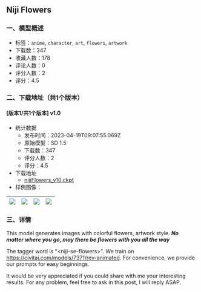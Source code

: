 ## Niji Flowers
### 一、模型概述

- 标签：`anime`, `character`, `art`, `flowers`, `artwork`
- 下载数：347
- 收藏人数：178
- 评论人数：0
- 评分人数：2
- 评分：4.5

### 二、下载地址（共1个版本）

#### [版本1/共1个版本] v1.0

- 统计数据
  - 发布时间：2023-04-19T09:07:55.069Z
  - 原始模型：SD 1.5
  - 下载数：347
  - 评分人数：2
  - 评分：4.5
- 下载地址
  - [nijiFlowers_v10.ckpt](https://civitai.com/api/download/models/49697)
- 样例图像：

| <img src="https://image.civitai.com/xG1nkqKTMzGDvpLrqFT7WA/134890ad-88c3-499e-062c-337a077da700/width=450/534574.jpeg" /> | <img src="https://image.civitai.com/xG1nkqKTMzGDvpLrqFT7WA/937c07c1-5f8b-4bc4-ff5b-deab76303f00/width=450/534632.jpeg" /> | <img src="https://image.civitai.com/xG1nkqKTMzGDvpLrqFT7WA/ff41d805-eac8-4ce0-2711-574789c90f00/width=450/534463.jpeg" /> | <img src="https://image.civitai.com/xG1nkqKTMzGDvpLrqFT7WA/9e42e8a4-049d-40b2-e98c-57521e333f00/width=450/534510.jpeg" /> |
| ---- | ---- | ---- | ---- |


### 三、详情
<p>This model generates images with colorful flowers, artwork style. <strong><em>No matter where you go, may there be flowers with you all the way</em></strong></p><p></p><p>The tagger word is "&lt;niji-se-flowers&gt;". We train on <a target="_blank" rel="ugc" href="https://civitai.com/models/7371/rev-animated">https://civitai.com/models/7371/rev-animated</a>. For convenience, we provide our prompts for easy beginnings.</p><p></p><p>It would be very appreciated if you could share with me your interesting results. For any problem, feel free to ask in this post, I will reply ASAP.</p>